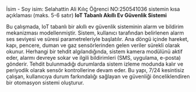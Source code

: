 İsim - Soy isim: Selahattin Ali Kılıç
Öğrenci NO:250541036
sistemin kısa açıklaması (maks. 5-6 satır)
        **IoT Tabanlı Akıllı Ev Güvenlik Sistemi**

Bu çalışmada, IoT tabanlı bir akıllı ev güvenlik sisteminin alarm ve bildirim mekanizması modellenmiştir.
Sistem, kullanıcı tarafından belirlenen alarm ses seviyesi ve süresi parametreleriyle başlatılır.
Ana döngü içinde hareket, kapı, pencere, duman ve gaz sensörlerinden gelen veriler sürekli olarak okunur.
Herhangi bir tehdit algılandığında, sistem kamera modülünü aktif eder, alarmı devreye sokar ve ilgili bildirimleri (SMS, uygulama, e-posta) gönderir.
Tehdit bulunmadığı durumlarda sistem izleme modunda kalır ve periyodik olarak sensör kontrollerine devam eder.
Bu yapı, 7/24 kesintisiz çalışan, kullanıcıya durum farkındalığı sağlayan ve güvenliği önceliklendiren bir otomasyon sistemi oluşturur.
